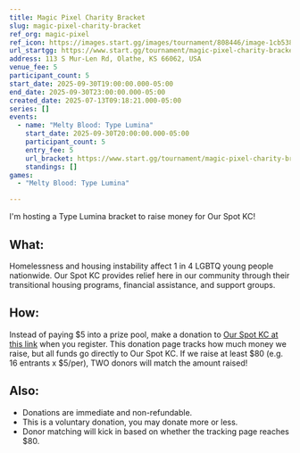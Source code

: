 ```yaml
---
title: Magic Pixel Charity Bracket
slug: magic-pixel-charity-bracket
ref_org: magic-pixel
ref_icon: https://images.start.gg/images/tournament/808446/image-1cb538c7630cd83b0c03425694f23768.png
url_startgg: https://www.start.gg/tournament/magic-pixel-charity-bracket
address: 113 S Mur-Len Rd, Olathe, KS 66062, USA
venue_fee: 5
participant_count: 5
start_date: 2025-09-30T19:00:00.000-05:00
end_date: 2025-09-30T23:00:00.000-05:00
created_date: 2025-07-13T09:18:21.000-05:00
series: []
events:
  - name: "Melty Blood: Type Lumina"
    start_date: 2025-09-30T20:00:00.000-05:00
    participant_count: 5
    entry_fee: 5
    url_bracket: https://www.start.gg/tournament/magic-pixel-charity-bracket/events/melty-blood-type-lumina/brackets/2022243/2961487
    standings: []
games:
  - "Melty Blood: Type Lumina"

---
```


I'm hosting a Type Lumina bracket to raise money for Our Spot KC!

## What:
Homelessness and housing instability affect 1 in 4 LGBTQ young people nationwide. Our Spot KC provides relief here in our community through their transitional housing programs, financial assistance, and support groups.

## How:
Instead of paying $5 into a prize pool, make a donation to [Our Spot KC at this link](https://secure.givelively.org/donate/our-spot-kc/justin-stout-1) when you register. This donation page tracks how much money we raise, but all funds go directly to Our Spot KC. If we raise at least $80 (e.g. 16 entrants x $5/per), TWO donors will match the amount raised!

## Also:
- Donations are immediate and non-refundable.
- This is a voluntary donation, you may donate more or less.
- Donor matching will kick in based on whether the tracking page reaches $80.
  